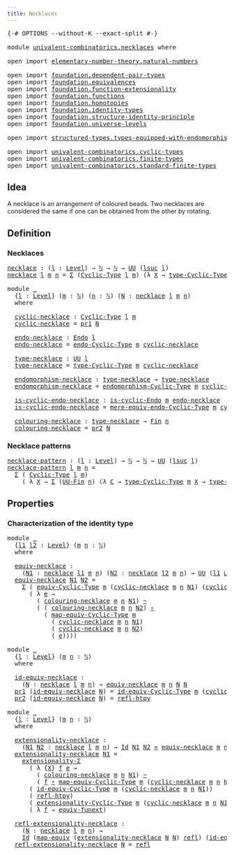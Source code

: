 ```yaml
---
title: Necklaces
---
```


<pre class="Agda"><a id="35" class="Symbol">{-#</a> <a id="39" class="Keyword">OPTIONS</a> <a id="47" class="Pragma">--without-K</a> <a id="59" class="Pragma">--exact-split</a> <a id="73" class="Symbol">#-}</a>

<a id="78" class="Keyword">module</a> <a id="85" href="univalent-combinatorics.necklaces.html" class="Module">univalent-combinatorics.necklaces</a> <a id="119" class="Keyword">where</a>

<a id="126" class="Keyword">open</a> <a id="131" class="Keyword">import</a> <a id="138" href="elementary-number-theory.natural-numbers.html" class="Module">elementary-number-theory.natural-numbers</a>

<a id="180" class="Keyword">open</a> <a id="185" class="Keyword">import</a> <a id="192" href="foundation.dependent-pair-types.html" class="Module">foundation.dependent-pair-types</a>
<a id="224" class="Keyword">open</a> <a id="229" class="Keyword">import</a> <a id="236" href="foundation.equivalences.html" class="Module">foundation.equivalences</a>
<a id="260" class="Keyword">open</a> <a id="265" class="Keyword">import</a> <a id="272" href="foundation.function-extensionality.html" class="Module">foundation.function-extensionality</a>
<a id="307" class="Keyword">open</a> <a id="312" class="Keyword">import</a> <a id="319" href="foundation.functions.html" class="Module">foundation.functions</a>
<a id="340" class="Keyword">open</a> <a id="345" class="Keyword">import</a> <a id="352" href="foundation.homotopies.html" class="Module">foundation.homotopies</a>
<a id="374" class="Keyword">open</a> <a id="379" class="Keyword">import</a> <a id="386" href="foundation.identity-types.html" class="Module">foundation.identity-types</a>
<a id="412" class="Keyword">open</a> <a id="417" class="Keyword">import</a> <a id="424" href="foundation.structure-identity-principle.html" class="Module">foundation.structure-identity-principle</a>
<a id="464" class="Keyword">open</a> <a id="469" class="Keyword">import</a> <a id="476" href="foundation.universe-levels.html" class="Module">foundation.universe-levels</a>

<a id="504" class="Keyword">open</a> <a id="509" class="Keyword">import</a> <a id="516" href="structured-types.types-equipped-with-endomorphisms.html" class="Module">structured-types.types-equipped-with-endomorphisms</a>

<a id="568" class="Keyword">open</a> <a id="573" class="Keyword">import</a> <a id="580" href="univalent-combinatorics.cyclic-types.html" class="Module">univalent-combinatorics.cyclic-types</a>
<a id="617" class="Keyword">open</a> <a id="622" class="Keyword">import</a> <a id="629" href="univalent-combinatorics.finite-types.html" class="Module">univalent-combinatorics.finite-types</a>
<a id="666" class="Keyword">open</a> <a id="671" class="Keyword">import</a> <a id="678" href="univalent-combinatorics.standard-finite-types.html" class="Module">univalent-combinatorics.standard-finite-types</a>
</pre>
## Idea

A necklace is an arrangement of coloured beads. Two necklaces are considered the same if one can be obtained from the other by rotating.

## Definition

### Necklaces

<pre class="Agda"><a id="necklace"></a><a id="914" href="univalent-combinatorics.necklaces.html#914" class="Function">necklace</a> <a id="923" class="Symbol">:</a> <a id="925" class="Symbol">(</a><a id="926" href="univalent-combinatorics.necklaces.html#926" class="Bound">l</a> <a id="928" class="Symbol">:</a> <a id="930" href="Agda.Primitive.html#597" class="Postulate">Level</a><a id="935" class="Symbol">)</a> <a id="937" class="Symbol">→</a> <a id="939" href="elementary-number-theory.natural-numbers.html#1530" class="Datatype">ℕ</a> <a id="941" class="Symbol">→</a> <a id="943" href="elementary-number-theory.natural-numbers.html#1530" class="Datatype">ℕ</a> <a id="945" class="Symbol">→</a> <a id="947" href="foundation-core.universe-levels.html#235" class="Primitive">UU</a> <a id="950" class="Symbol">(</a><a id="951" href="Agda.Primitive.html#780" class="Primitive">lsuc</a> <a id="956" href="univalent-combinatorics.necklaces.html#926" class="Bound">l</a><a id="957" class="Symbol">)</a>
<a id="959" href="univalent-combinatorics.necklaces.html#914" class="Function">necklace</a> <a id="968" href="univalent-combinatorics.necklaces.html#968" class="Bound">l</a> <a id="970" href="univalent-combinatorics.necklaces.html#970" class="Bound">m</a> <a id="972" href="univalent-combinatorics.necklaces.html#972" class="Bound">n</a> <a id="974" class="Symbol">=</a> <a id="976" href="foundation-core.dependent-pair-types.html#515" class="Record">Σ</a> <a id="978" class="Symbol">(</a><a id="979" href="univalent-combinatorics.cyclic-types.html#4237" class="Function">Cyclic-Type</a> <a id="991" href="univalent-combinatorics.necklaces.html#968" class="Bound">l</a> <a id="993" href="univalent-combinatorics.necklaces.html#970" class="Bound">m</a><a id="994" class="Symbol">)</a> <a id="996" class="Symbol">(λ</a> <a id="999" href="univalent-combinatorics.necklaces.html#999" class="Bound">X</a> <a id="1001" class="Symbol">→</a> <a id="1003" href="univalent-combinatorics.cyclic-types.html#4450" class="Function">type-Cyclic-Type</a> <a id="1020" href="univalent-combinatorics.necklaces.html#970" class="Bound">m</a> <a id="1022" href="univalent-combinatorics.necklaces.html#999" class="Bound">X</a> <a id="1024" class="Symbol">→</a> <a id="1026" href="univalent-combinatorics.standard-finite-types.html#2396" class="Function">Fin</a> <a id="1030" href="univalent-combinatorics.necklaces.html#972" class="Bound">n</a><a id="1031" class="Symbol">)</a>

<a id="1034" class="Keyword">module</a> <a id="1041" href="univalent-combinatorics.necklaces.html#1041" class="Module">_</a>
  <a id="1045" class="Symbol">{</a><a id="1046" href="univalent-combinatorics.necklaces.html#1046" class="Bound">l</a> <a id="1048" class="Symbol">:</a> <a id="1050" href="Agda.Primitive.html#597" class="Postulate">Level</a><a id="1055" class="Symbol">}</a> <a id="1057" class="Symbol">(</a><a id="1058" href="univalent-combinatorics.necklaces.html#1058" class="Bound">m</a> <a id="1060" class="Symbol">:</a> <a id="1062" href="elementary-number-theory.natural-numbers.html#1530" class="Datatype">ℕ</a><a id="1063" class="Symbol">)</a> <a id="1065" class="Symbol">(</a><a id="1066" href="univalent-combinatorics.necklaces.html#1066" class="Bound">n</a> <a id="1068" class="Symbol">:</a> <a id="1070" href="elementary-number-theory.natural-numbers.html#1530" class="Datatype">ℕ</a><a id="1071" class="Symbol">)</a> <a id="1073" class="Symbol">(</a><a id="1074" href="univalent-combinatorics.necklaces.html#1074" class="Bound">N</a> <a id="1076" class="Symbol">:</a> <a id="1078" href="univalent-combinatorics.necklaces.html#914" class="Function">necklace</a> <a id="1087" href="univalent-combinatorics.necklaces.html#1046" class="Bound">l</a> <a id="1089" href="univalent-combinatorics.necklaces.html#1058" class="Bound">m</a> <a id="1091" href="univalent-combinatorics.necklaces.html#1066" class="Bound">n</a><a id="1092" class="Symbol">)</a>
  <a id="1096" class="Keyword">where</a>

  <a id="1105" href="univalent-combinatorics.necklaces.html#1105" class="Function">cyclic-necklace</a> <a id="1121" class="Symbol">:</a> <a id="1123" href="univalent-combinatorics.cyclic-types.html#4237" class="Function">Cyclic-Type</a> <a id="1135" href="univalent-combinatorics.necklaces.html#1046" class="Bound">l</a> <a id="1137" href="univalent-combinatorics.necklaces.html#1058" class="Bound">m</a>
  <a id="1141" href="univalent-combinatorics.necklaces.html#1105" class="Function">cyclic-necklace</a> <a id="1157" class="Symbol">=</a> <a id="1159" href="foundation-core.dependent-pair-types.html#605" class="Field">pr1</a> <a id="1163" href="univalent-combinatorics.necklaces.html#1074" class="Bound">N</a>

  <a id="1168" href="univalent-combinatorics.necklaces.html#1168" class="Function">endo-necklace</a> <a id="1182" class="Symbol">:</a> <a id="1184" href="structured-types.types-equipped-with-endomorphisms.html#454" class="Function">Endo</a> <a id="1189" href="univalent-combinatorics.necklaces.html#1046" class="Bound">l</a>
  <a id="1193" href="univalent-combinatorics.necklaces.html#1168" class="Function">endo-necklace</a> <a id="1207" class="Symbol">=</a> <a id="1209" href="univalent-combinatorics.cyclic-types.html#4394" class="Function">endo-Cyclic-Type</a> <a id="1226" href="univalent-combinatorics.necklaces.html#1058" class="Bound">m</a> <a id="1228" href="univalent-combinatorics.necklaces.html#1105" class="Function">cyclic-necklace</a>

  <a id="1247" href="univalent-combinatorics.necklaces.html#1247" class="Function">type-necklace</a> <a id="1261" class="Symbol">:</a> <a id="1263" href="foundation-core.universe-levels.html#235" class="Primitive">UU</a> <a id="1266" href="univalent-combinatorics.necklaces.html#1046" class="Bound">l</a>
  <a id="1270" href="univalent-combinatorics.necklaces.html#1247" class="Function">type-necklace</a> <a id="1284" class="Symbol">=</a> <a id="1286" href="univalent-combinatorics.cyclic-types.html#4450" class="Function">type-Cyclic-Type</a> <a id="1303" href="univalent-combinatorics.necklaces.html#1058" class="Bound">m</a> <a id="1305" href="univalent-combinatorics.necklaces.html#1105" class="Function">cyclic-necklace</a>

  <a id="1324" href="univalent-combinatorics.necklaces.html#1324" class="Function">endomorphism-necklace</a> <a id="1346" class="Symbol">:</a> <a id="1348" href="univalent-combinatorics.necklaces.html#1247" class="Function">type-necklace</a> <a id="1362" class="Symbol">→</a> <a id="1364" href="univalent-combinatorics.necklaces.html#1247" class="Function">type-necklace</a>
  <a id="1380" href="univalent-combinatorics.necklaces.html#1324" class="Function">endomorphism-necklace</a> <a id="1402" class="Symbol">=</a> <a id="1404" href="univalent-combinatorics.cyclic-types.html#4525" class="Function">endomorphism-Cyclic-Type</a> <a id="1429" href="univalent-combinatorics.necklaces.html#1058" class="Bound">m</a> <a id="1431" href="univalent-combinatorics.necklaces.html#1105" class="Function">cyclic-necklace</a>

  <a id="1450" href="univalent-combinatorics.necklaces.html#1450" class="Function">is-cyclic-endo-necklace</a> <a id="1474" class="Symbol">:</a> <a id="1476" href="univalent-combinatorics.cyclic-types.html#4133" class="Function">is-cyclic-Endo</a> <a id="1491" href="univalent-combinatorics.necklaces.html#1058" class="Bound">m</a> <a id="1493" href="univalent-combinatorics.necklaces.html#1168" class="Function">endo-necklace</a>
  <a id="1509" href="univalent-combinatorics.necklaces.html#1450" class="Function">is-cyclic-endo-necklace</a> <a id="1533" class="Symbol">=</a> <a id="1535" href="univalent-combinatorics.cyclic-types.html#4655" class="Function">mere-equiv-endo-Cyclic-Type</a> <a id="1563" href="univalent-combinatorics.necklaces.html#1058" class="Bound">m</a> <a id="1565" href="univalent-combinatorics.necklaces.html#1105" class="Function">cyclic-necklace</a>

  <a id="1584" href="univalent-combinatorics.necklaces.html#1584" class="Function">colouring-necklace</a> <a id="1603" class="Symbol">:</a> <a id="1605" href="univalent-combinatorics.necklaces.html#1247" class="Function">type-necklace</a> <a id="1619" class="Symbol">→</a> <a id="1621" href="univalent-combinatorics.standard-finite-types.html#2396" class="Function">Fin</a> <a id="1625" href="univalent-combinatorics.necklaces.html#1066" class="Bound">n</a>
  <a id="1629" href="univalent-combinatorics.necklaces.html#1584" class="Function">colouring-necklace</a> <a id="1648" class="Symbol">=</a> <a id="1650" href="foundation-core.dependent-pair-types.html#617" class="Field">pr2</a> <a id="1654" href="univalent-combinatorics.necklaces.html#1074" class="Bound">N</a>
</pre>
### Necklace patterns

<pre class="Agda"><a id="necklace-pattern"></a><a id="1692" href="univalent-combinatorics.necklaces.html#1692" class="Function">necklace-pattern</a> <a id="1709" class="Symbol">:</a> <a id="1711" class="Symbol">(</a><a id="1712" href="univalent-combinatorics.necklaces.html#1712" class="Bound">l</a> <a id="1714" class="Symbol">:</a> <a id="1716" href="Agda.Primitive.html#597" class="Postulate">Level</a><a id="1721" class="Symbol">)</a> <a id="1723" class="Symbol">→</a> <a id="1725" href="elementary-number-theory.natural-numbers.html#1530" class="Datatype">ℕ</a> <a id="1727" class="Symbol">→</a> <a id="1729" href="elementary-number-theory.natural-numbers.html#1530" class="Datatype">ℕ</a> <a id="1731" class="Symbol">→</a> <a id="1733" href="foundation-core.universe-levels.html#235" class="Primitive">UU</a> <a id="1736" class="Symbol">(</a><a id="1737" href="Agda.Primitive.html#780" class="Primitive">lsuc</a> <a id="1742" href="univalent-combinatorics.necklaces.html#1712" class="Bound">l</a><a id="1743" class="Symbol">)</a>
<a id="1745" href="univalent-combinatorics.necklaces.html#1692" class="Function">necklace-pattern</a> <a id="1762" href="univalent-combinatorics.necklaces.html#1762" class="Bound">l</a> <a id="1764" href="univalent-combinatorics.necklaces.html#1764" class="Bound">m</a> <a id="1766" href="univalent-combinatorics.necklaces.html#1766" class="Bound">n</a> <a id="1768" class="Symbol">=</a>
  <a id="1772" href="foundation-core.dependent-pair-types.html#515" class="Record">Σ</a> <a id="1774" class="Symbol">(</a> <a id="1776" href="univalent-combinatorics.cyclic-types.html#4237" class="Function">Cyclic-Type</a> <a id="1788" href="univalent-combinatorics.necklaces.html#1762" class="Bound">l</a> <a id="1790" href="univalent-combinatorics.necklaces.html#1764" class="Bound">m</a><a id="1791" class="Symbol">)</a>
    <a id="1797" class="Symbol">(</a> <a id="1799" class="Symbol">λ</a> <a id="1801" href="univalent-combinatorics.necklaces.html#1801" class="Bound">X</a> <a id="1803" class="Symbol">→</a> <a id="1805" href="foundation-core.dependent-pair-types.html#515" class="Record">Σ</a> <a id="1807" class="Symbol">(</a><a id="1808" href="univalent-combinatorics.finite-types.html#5722" class="Function">UU-Fin</a> <a id="1815" href="univalent-combinatorics.necklaces.html#1766" class="Bound">n</a><a id="1816" class="Symbol">)</a> <a id="1818" class="Symbol">(λ</a> <a id="1821" href="univalent-combinatorics.necklaces.html#1821" class="Bound">C</a> <a id="1823" class="Symbol">→</a> <a id="1825" href="univalent-combinatorics.cyclic-types.html#4450" class="Function">type-Cyclic-Type</a> <a id="1842" href="univalent-combinatorics.necklaces.html#1764" class="Bound">m</a> <a id="1844" href="univalent-combinatorics.necklaces.html#1801" class="Bound">X</a> <a id="1846" class="Symbol">→</a> <a id="1848" href="univalent-combinatorics.finite-types.html#5784" class="Function">type-UU-Fin</a> <a id="1860" href="univalent-combinatorics.necklaces.html#1766" class="Bound">n</a> <a id="1862" href="univalent-combinatorics.necklaces.html#1821" class="Bound">C</a><a id="1863" class="Symbol">))</a>
</pre>
## Properties

### Characterization of the identity type

<pre class="Agda"><a id="1937" class="Keyword">module</a> <a id="1944" href="univalent-combinatorics.necklaces.html#1944" class="Module">_</a>
  <a id="1948" class="Symbol">{</a><a id="1949" href="univalent-combinatorics.necklaces.html#1949" class="Bound">l1</a> <a id="1952" href="univalent-combinatorics.necklaces.html#1952" class="Bound">l2</a> <a id="1955" class="Symbol">:</a> <a id="1957" href="Agda.Primitive.html#597" class="Postulate">Level</a><a id="1962" class="Symbol">}</a> <a id="1964" class="Symbol">(</a><a id="1965" href="univalent-combinatorics.necklaces.html#1965" class="Bound">m</a> <a id="1967" href="univalent-combinatorics.necklaces.html#1967" class="Bound">n</a> <a id="1969" class="Symbol">:</a> <a id="1971" href="elementary-number-theory.natural-numbers.html#1530" class="Datatype">ℕ</a><a id="1972" class="Symbol">)</a>
  <a id="1976" class="Keyword">where</a>
  
  <a id="1987" href="univalent-combinatorics.necklaces.html#1987" class="Function">equiv-necklace</a> <a id="2002" class="Symbol">:</a>
    <a id="2008" class="Symbol">(</a><a id="2009" href="univalent-combinatorics.necklaces.html#2009" class="Bound">N1</a> <a id="2012" class="Symbol">:</a> <a id="2014" href="univalent-combinatorics.necklaces.html#914" class="Function">necklace</a> <a id="2023" href="univalent-combinatorics.necklaces.html#1949" class="Bound">l1</a> <a id="2026" href="univalent-combinatorics.necklaces.html#1965" class="Bound">m</a> <a id="2028" href="univalent-combinatorics.necklaces.html#1967" class="Bound">n</a><a id="2029" class="Symbol">)</a> <a id="2031" class="Symbol">(</a><a id="2032" href="univalent-combinatorics.necklaces.html#2032" class="Bound">N2</a> <a id="2035" class="Symbol">:</a> <a id="2037" href="univalent-combinatorics.necklaces.html#914" class="Function">necklace</a> <a id="2046" href="univalent-combinatorics.necklaces.html#1952" class="Bound">l2</a> <a id="2049" href="univalent-combinatorics.necklaces.html#1965" class="Bound">m</a> <a id="2051" href="univalent-combinatorics.necklaces.html#1967" class="Bound">n</a><a id="2052" class="Symbol">)</a> <a id="2054" class="Symbol">→</a> <a id="2056" href="foundation-core.universe-levels.html#235" class="Primitive">UU</a> <a id="2059" class="Symbol">(</a><a id="2060" href="univalent-combinatorics.necklaces.html#1949" class="Bound">l1</a> <a id="2063" href="Agda.Primitive.html#810" class="Primitive Operator">⊔</a> <a id="2065" href="univalent-combinatorics.necklaces.html#1952" class="Bound">l2</a><a id="2067" class="Symbol">)</a>
  <a id="2071" href="univalent-combinatorics.necklaces.html#1987" class="Function">equiv-necklace</a> <a id="2086" href="univalent-combinatorics.necklaces.html#2086" class="Bound">N1</a> <a id="2089" href="univalent-combinatorics.necklaces.html#2089" class="Bound">N2</a> <a id="2092" class="Symbol">=</a>
    <a id="2098" href="foundation-core.dependent-pair-types.html#515" class="Record">Σ</a> <a id="2100" class="Symbol">(</a> <a id="2102" href="univalent-combinatorics.cyclic-types.html#6284" class="Function">equiv-Cyclic-Type</a> <a id="2120" href="univalent-combinatorics.necklaces.html#1965" class="Bound">m</a> <a id="2122" class="Symbol">(</a><a id="2123" href="univalent-combinatorics.necklaces.html#1105" class="Function">cyclic-necklace</a> <a id="2139" href="univalent-combinatorics.necklaces.html#1965" class="Bound">m</a> <a id="2141" href="univalent-combinatorics.necklaces.html#1967" class="Bound">n</a> <a id="2143" href="univalent-combinatorics.necklaces.html#2086" class="Bound">N1</a><a id="2145" class="Symbol">)</a> <a id="2147" class="Symbol">(</a><a id="2148" href="univalent-combinatorics.necklaces.html#1105" class="Function">cyclic-necklace</a> <a id="2164" href="univalent-combinatorics.necklaces.html#1965" class="Bound">m</a> <a id="2166" href="univalent-combinatorics.necklaces.html#1967" class="Bound">n</a> <a id="2168" href="univalent-combinatorics.necklaces.html#2089" class="Bound">N2</a><a id="2170" class="Symbol">))</a>
      <a id="2179" class="Symbol">(</a> <a id="2181" class="Symbol">λ</a> <a id="2183" href="univalent-combinatorics.necklaces.html#2183" class="Bound">e</a> <a id="2185" class="Symbol">→</a>
        <a id="2195" class="Symbol">(</a> <a id="2197" href="univalent-combinatorics.necklaces.html#1584" class="Function">colouring-necklace</a> <a id="2216" href="univalent-combinatorics.necklaces.html#1965" class="Bound">m</a> <a id="2218" href="univalent-combinatorics.necklaces.html#1967" class="Bound">n</a> <a id="2220" href="univalent-combinatorics.necklaces.html#2086" class="Bound">N1</a><a id="2222" class="Symbol">)</a> <a id="2224" href="foundation-core.homotopies.html#627" class="Function Operator">~</a>
        <a id="2234" class="Symbol">(</a> <a id="2236" class="Symbol">(</a> <a id="2238" href="univalent-combinatorics.necklaces.html#1584" class="Function">colouring-necklace</a> <a id="2257" href="univalent-combinatorics.necklaces.html#1965" class="Bound">m</a> <a id="2259" href="univalent-combinatorics.necklaces.html#1967" class="Bound">n</a> <a id="2261" href="univalent-combinatorics.necklaces.html#2089" class="Bound">N2</a><a id="2263" class="Symbol">)</a> <a id="2265" href="foundation-core.functions.html#420" class="Function Operator">∘</a>
          <a id="2277" class="Symbol">(</a> <a id="2279" href="univalent-combinatorics.cyclic-types.html#6591" class="Function">map-equiv-Cyclic-Type</a> <a id="2301" href="univalent-combinatorics.necklaces.html#1965" class="Bound">m</a>
            <a id="2315" class="Symbol">(</a> <a id="2317" href="univalent-combinatorics.necklaces.html#1105" class="Function">cyclic-necklace</a> <a id="2333" href="univalent-combinatorics.necklaces.html#1965" class="Bound">m</a> <a id="2335" href="univalent-combinatorics.necklaces.html#1967" class="Bound">n</a> <a id="2337" href="univalent-combinatorics.necklaces.html#2086" class="Bound">N1</a><a id="2339" class="Symbol">)</a>
            <a id="2353" class="Symbol">(</a> <a id="2355" href="univalent-combinatorics.necklaces.html#1105" class="Function">cyclic-necklace</a> <a id="2371" href="univalent-combinatorics.necklaces.html#1965" class="Bound">m</a> <a id="2373" href="univalent-combinatorics.necklaces.html#1967" class="Bound">n</a> <a id="2375" href="univalent-combinatorics.necklaces.html#2089" class="Bound">N2</a><a id="2377" class="Symbol">)</a>
            <a id="2391" class="Symbol">(</a> <a id="2393" href="univalent-combinatorics.necklaces.html#2183" class="Bound">e</a><a id="2394" class="Symbol">))))</a>

<a id="2400" class="Keyword">module</a> <a id="2407" href="univalent-combinatorics.necklaces.html#2407" class="Module">_</a>
  <a id="2411" class="Symbol">{</a><a id="2412" href="univalent-combinatorics.necklaces.html#2412" class="Bound">l</a> <a id="2414" class="Symbol">:</a> <a id="2416" href="Agda.Primitive.html#597" class="Postulate">Level</a><a id="2421" class="Symbol">}</a> <a id="2423" class="Symbol">(</a><a id="2424" href="univalent-combinatorics.necklaces.html#2424" class="Bound">m</a> <a id="2426" href="univalent-combinatorics.necklaces.html#2426" class="Bound">n</a> <a id="2428" class="Symbol">:</a> <a id="2430" href="elementary-number-theory.natural-numbers.html#1530" class="Datatype">ℕ</a><a id="2431" class="Symbol">)</a>
  <a id="2435" class="Keyword">where</a>

  <a id="2444" href="univalent-combinatorics.necklaces.html#2444" class="Function">id-equiv-necklace</a> <a id="2462" class="Symbol">:</a>
    <a id="2468" class="Symbol">(</a><a id="2469" href="univalent-combinatorics.necklaces.html#2469" class="Bound">N</a> <a id="2471" class="Symbol">:</a> <a id="2473" href="univalent-combinatorics.necklaces.html#914" class="Function">necklace</a> <a id="2482" href="univalent-combinatorics.necklaces.html#2412" class="Bound">l</a> <a id="2484" href="univalent-combinatorics.necklaces.html#2424" class="Bound">m</a> <a id="2486" href="univalent-combinatorics.necklaces.html#2426" class="Bound">n</a><a id="2487" class="Symbol">)</a> <a id="2489" class="Symbol">→</a> <a id="2491" href="univalent-combinatorics.necklaces.html#1987" class="Function">equiv-necklace</a> <a id="2506" href="univalent-combinatorics.necklaces.html#2424" class="Bound">m</a> <a id="2508" href="univalent-combinatorics.necklaces.html#2426" class="Bound">n</a> <a id="2510" href="univalent-combinatorics.necklaces.html#2469" class="Bound">N</a> <a id="2512" href="univalent-combinatorics.necklaces.html#2469" class="Bound">N</a>
  <a id="2516" href="foundation-core.dependent-pair-types.html#605" class="Field">pr1</a> <a id="2520" class="Symbol">(</a><a id="2521" href="univalent-combinatorics.necklaces.html#2444" class="Function">id-equiv-necklace</a> <a id="2539" href="univalent-combinatorics.necklaces.html#2539" class="Bound">N</a><a id="2540" class="Symbol">)</a> <a id="2542" class="Symbol">=</a> <a id="2544" href="univalent-combinatorics.cyclic-types.html#7123" class="Function">id-equiv-Cyclic-Type</a> <a id="2565" href="univalent-combinatorics.necklaces.html#2424" class="Bound">m</a> <a id="2567" class="Symbol">(</a><a id="2568" href="univalent-combinatorics.necklaces.html#1105" class="Function">cyclic-necklace</a> <a id="2584" href="univalent-combinatorics.necklaces.html#2424" class="Bound">m</a> <a id="2586" href="univalent-combinatorics.necklaces.html#2426" class="Bound">n</a> <a id="2588" href="univalent-combinatorics.necklaces.html#2539" class="Bound">N</a><a id="2589" class="Symbol">)</a>
  <a id="2593" href="foundation-core.dependent-pair-types.html#617" class="Field">pr2</a> <a id="2597" class="Symbol">(</a><a id="2598" href="univalent-combinatorics.necklaces.html#2444" class="Function">id-equiv-necklace</a> <a id="2616" href="univalent-combinatorics.necklaces.html#2616" class="Bound">N</a><a id="2617" class="Symbol">)</a> <a id="2619" class="Symbol">=</a> <a id="2621" href="foundation-core.homotopies.html#741" class="Function">refl-htpy</a>

<a id="2632" class="Keyword">module</a> <a id="2639" href="univalent-combinatorics.necklaces.html#2639" class="Module">_</a>
  <a id="2643" class="Symbol">{</a><a id="2644" href="univalent-combinatorics.necklaces.html#2644" class="Bound">l</a> <a id="2646" class="Symbol">:</a> <a id="2648" href="Agda.Primitive.html#597" class="Postulate">Level</a><a id="2653" class="Symbol">}</a> <a id="2655" class="Symbol">(</a><a id="2656" href="univalent-combinatorics.necklaces.html#2656" class="Bound">m</a> <a id="2658" href="univalent-combinatorics.necklaces.html#2658" class="Bound">n</a> <a id="2660" class="Symbol">:</a> <a id="2662" href="elementary-number-theory.natural-numbers.html#1530" class="Datatype">ℕ</a><a id="2663" class="Symbol">)</a>
  <a id="2667" class="Keyword">where</a>
  
  <a id="2678" href="univalent-combinatorics.necklaces.html#2678" class="Function">extensionality-necklace</a> <a id="2702" class="Symbol">:</a>
    <a id="2708" class="Symbol">(</a><a id="2709" href="univalent-combinatorics.necklaces.html#2709" class="Bound">N1</a> <a id="2712" href="univalent-combinatorics.necklaces.html#2712" class="Bound">N2</a> <a id="2715" class="Symbol">:</a> <a id="2717" href="univalent-combinatorics.necklaces.html#914" class="Function">necklace</a> <a id="2726" href="univalent-combinatorics.necklaces.html#2644" class="Bound">l</a> <a id="2728" href="univalent-combinatorics.necklaces.html#2656" class="Bound">m</a> <a id="2730" href="univalent-combinatorics.necklaces.html#2658" class="Bound">n</a><a id="2731" class="Symbol">)</a> <a id="2733" class="Symbol">→</a> <a id="2735" href="foundation-core.identity-types.html#1767" class="Datatype">Id</a> <a id="2738" href="univalent-combinatorics.necklaces.html#2709" class="Bound">N1</a> <a id="2741" href="univalent-combinatorics.necklaces.html#2712" class="Bound">N2</a> <a id="2744" href="foundation-core.equivalences.html#1621" class="Function Operator">≃</a> <a id="2746" href="univalent-combinatorics.necklaces.html#1987" class="Function">equiv-necklace</a> <a id="2761" href="univalent-combinatorics.necklaces.html#2656" class="Bound">m</a> <a id="2763" href="univalent-combinatorics.necklaces.html#2658" class="Bound">n</a> <a id="2765" href="univalent-combinatorics.necklaces.html#2709" class="Bound">N1</a> <a id="2768" href="univalent-combinatorics.necklaces.html#2712" class="Bound">N2</a>
  <a id="2773" href="univalent-combinatorics.necklaces.html#2678" class="Function">extensionality-necklace</a> <a id="2797" href="univalent-combinatorics.necklaces.html#2797" class="Bound">N1</a> <a id="2800" class="Symbol">=</a>
    <a id="2806" href="foundation.structure-identity-principle.html#2994" class="Function">extensionality-Σ</a>
      <a id="2829" class="Symbol">(</a> <a id="2831" class="Symbol">λ</a> <a id="2833" class="Symbol">{</a><a id="2834" href="univalent-combinatorics.necklaces.html#2834" class="Bound">X</a><a id="2835" class="Symbol">}</a> <a id="2837" href="univalent-combinatorics.necklaces.html#2837" class="Bound">f</a> <a id="2839" href="univalent-combinatorics.necklaces.html#2839" class="Bound">e</a> <a id="2841" class="Symbol">→</a>
        <a id="2851" class="Symbol">(</a> <a id="2853" href="univalent-combinatorics.necklaces.html#1584" class="Function">colouring-necklace</a> <a id="2872" href="univalent-combinatorics.necklaces.html#2656" class="Bound">m</a> <a id="2874" href="univalent-combinatorics.necklaces.html#2658" class="Bound">n</a> <a id="2876" href="univalent-combinatorics.necklaces.html#2797" class="Bound">N1</a><a id="2878" class="Symbol">)</a> <a id="2880" href="foundation-core.homotopies.html#627" class="Function Operator">~</a>
        <a id="2890" class="Symbol">(</a> <a id="2892" href="univalent-combinatorics.necklaces.html#2837" class="Bound">f</a> <a id="2894" href="foundation-core.functions.html#420" class="Function Operator">∘</a> <a id="2896" href="univalent-combinatorics.cyclic-types.html#6591" class="Function">map-equiv-Cyclic-Type</a> <a id="2918" href="univalent-combinatorics.necklaces.html#2656" class="Bound">m</a> <a id="2920" class="Symbol">(</a><a id="2921" href="univalent-combinatorics.necklaces.html#1105" class="Function">cyclic-necklace</a> <a id="2937" href="univalent-combinatorics.necklaces.html#2656" class="Bound">m</a> <a id="2939" href="univalent-combinatorics.necklaces.html#2658" class="Bound">n</a> <a id="2941" href="univalent-combinatorics.necklaces.html#2797" class="Bound">N1</a><a id="2943" class="Symbol">)</a> <a id="2945" href="univalent-combinatorics.necklaces.html#2834" class="Bound">X</a> <a id="2947" href="univalent-combinatorics.necklaces.html#2839" class="Bound">e</a><a id="2948" class="Symbol">))</a>
      <a id="2957" class="Symbol">(</a> <a id="2959" href="univalent-combinatorics.cyclic-types.html#7123" class="Function">id-equiv-Cyclic-Type</a> <a id="2980" href="univalent-combinatorics.necklaces.html#2656" class="Bound">m</a> <a id="2982" class="Symbol">(</a><a id="2983" href="univalent-combinatorics.necklaces.html#1105" class="Function">cyclic-necklace</a> <a id="2999" href="univalent-combinatorics.necklaces.html#2656" class="Bound">m</a> <a id="3001" href="univalent-combinatorics.necklaces.html#2658" class="Bound">n</a> <a id="3003" href="univalent-combinatorics.necklaces.html#2797" class="Bound">N1</a><a id="3005" class="Symbol">))</a>
      <a id="3014" class="Symbol">(</a> <a id="3016" href="foundation-core.homotopies.html#741" class="Function">refl-htpy</a><a id="3025" class="Symbol">)</a>
      <a id="3033" class="Symbol">(</a> <a id="3035" href="univalent-combinatorics.cyclic-types.html#8180" class="Function">extensionality-Cyclic-Type</a> <a id="3062" href="univalent-combinatorics.necklaces.html#2656" class="Bound">m</a> <a id="3064" class="Symbol">(</a><a id="3065" href="univalent-combinatorics.necklaces.html#1105" class="Function">cyclic-necklace</a> <a id="3081" href="univalent-combinatorics.necklaces.html#2656" class="Bound">m</a> <a id="3083" href="univalent-combinatorics.necklaces.html#2658" class="Bound">n</a> <a id="3085" href="univalent-combinatorics.necklaces.html#2797" class="Bound">N1</a><a id="3087" class="Symbol">))</a>
      <a id="3096" class="Symbol">(</a> <a id="3098" class="Symbol">λ</a> <a id="3100" href="univalent-combinatorics.necklaces.html#3100" class="Bound">f</a> <a id="3102" class="Symbol">→</a> <a id="3104" href="foundation-core.function-extensionality.html#1301" class="Function">equiv-funext</a><a id="3116" class="Symbol">)</a>

  <a id="3121" href="univalent-combinatorics.necklaces.html#3121" class="Function">refl-extensionality-necklace</a> <a id="3150" class="Symbol">:</a>
    <a id="3156" class="Symbol">(</a><a id="3157" href="univalent-combinatorics.necklaces.html#3157" class="Bound">N</a> <a id="3159" class="Symbol">:</a> <a id="3161" href="univalent-combinatorics.necklaces.html#914" class="Function">necklace</a> <a id="3170" href="univalent-combinatorics.necklaces.html#2644" class="Bound">l</a> <a id="3172" href="univalent-combinatorics.necklaces.html#2656" class="Bound">m</a> <a id="3174" href="univalent-combinatorics.necklaces.html#2658" class="Bound">n</a><a id="3175" class="Symbol">)</a> <a id="3177" class="Symbol">→</a>
    <a id="3183" href="foundation-core.identity-types.html#1767" class="Datatype">Id</a> <a id="3186" class="Symbol">(</a><a id="3187" href="foundation-core.equivalences.html#1821" class="Function">map-equiv</a> <a id="3197" class="Symbol">(</a><a id="3198" href="univalent-combinatorics.necklaces.html#2678" class="Function">extensionality-necklace</a> <a id="3222" href="univalent-combinatorics.necklaces.html#3157" class="Bound">N</a> <a id="3224" href="univalent-combinatorics.necklaces.html#3157" class="Bound">N</a><a id="3225" class="Symbol">)</a> <a id="3227" href="foundation-core.identity-types.html#1820" class="InductiveConstructor">refl</a><a id="3231" class="Symbol">)</a> <a id="3233" class="Symbol">(</a><a id="3234" href="univalent-combinatorics.necklaces.html#2444" class="Function">id-equiv-necklace</a> <a id="3252" href="univalent-combinatorics.necklaces.html#2656" class="Bound">m</a> <a id="3254" href="univalent-combinatorics.necklaces.html#2658" class="Bound">n</a> <a id="3256" href="univalent-combinatorics.necklaces.html#3157" class="Bound">N</a><a id="3257" class="Symbol">)</a>
  <a id="3261" href="univalent-combinatorics.necklaces.html#3121" class="Function">refl-extensionality-necklace</a> <a id="3290" href="univalent-combinatorics.necklaces.html#3290" class="Bound">N</a> <a id="3292" class="Symbol">=</a> <a id="3294" href="foundation-core.identity-types.html#1820" class="InductiveConstructor">refl</a>
</pre>